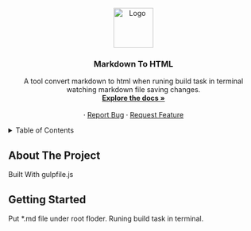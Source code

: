 <div id="top"></div>
<!--
*** Thanks for checking out the Best-README-Template. If you have a suggestion
*** that would make this better, please fork the repo and create a pull request
*** or simply open an issue with the tag "enhancement".
*** Don't forget to give the project a star!
*** Thanks again! Now go create something AMAZING! :D
-->



<!-- PROJECT SHIELDS -->
<!--
*** I'm using markdown "reference style" links for readability.
*** Reference links are enclosed in brackets [ ] instead of parentheses ( ).
*** See the bottom of this document for the declaration of the reference variables
*** for contributors-url, forks-url, etc. This is an optional, concise syntax you may use.
*** https://www.markdownguide.org/basic-syntax/#reference-style-links
-->

<!-- PROJECT LOGO -->
<br />
<div align="center">
  <a href="https://github.com/yuzukicat/markdown-to-html">
    <img src="line_cat_ear_girl_necoco_agadswgaaucjggc.png" alt="Logo" width="80" height="80">
  </a>

<h3 align="center">Markdown To HTML</h3>
  <p align="center">
    A tool convert markdown to html when runing build task in terminal watching markdown file saving changes.
    <br />
    <a href="https://github.com/yuzukicat/markdown-to-html"><strong>Explore the docs »</strong></a>
    <br />
    <br />
    ·
    <a href="https://github.com/yuzukicat/markdown-to-html/issues">Report Bug</a>
    ·
    <a href="https://github.com/yuzukicat/markdown-to-html/issues">Request Feature</a>
  </p>
</div>

<!-- TABLE OF CONTENTS -->
<details>
  <summary>Table of Contents</summary>
  <ol>
    <li>
      <a href="#about-the-project">About The Project</a>
    </li>
    <li>
      <a href="#getting-started">Getting Started</a>
    </li>
  </ol>
</details>

<!-- ABOUT THE PROJECT -->
## About The Project
Built With gulpfile.js

<!-- GETTING STARTED -->
## Getting Started
Put *.md file under root floder.
Runing build task in terminal.